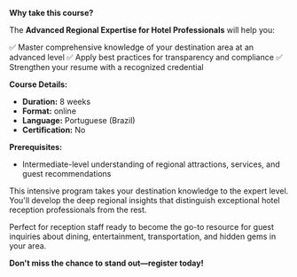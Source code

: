 **Why take this course?**

The **Advanced Regional Expertise for Hotel Professionals** will help you:

✅ Master comprehensive knowledge of your destination area at an advanced level
✅ Apply best practices for transparency and compliance
✅ Strengthen your resume with a recognized credential

**Course Details:**
- **Duration:** 8 weeks
- **Format:** online
- **Language:** Portuguese (Brazil)
- **Certification:** No

**Prerequisites:**
- Intermediate-level understanding of regional attractions, services, and guest recommendations

This intensive program takes your destination knowledge to the expert level. You'll develop the deep regional insights that distinguish exceptional hotel reception professionals from the rest.

Perfect for reception staff ready to become the go-to resource for guest inquiries about dining, entertainment, transportation, and hidden gems in your area.

**Don't miss the chance to stand out—register today!**